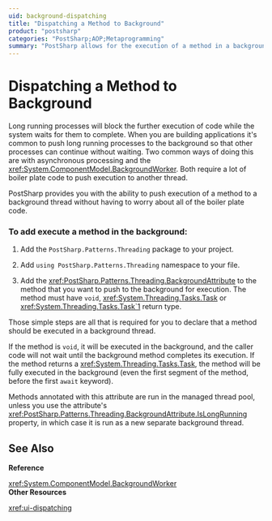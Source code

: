 ```yaml
---
uid: background-dispatching
title: "Dispatching a Method to Background"
product: "postsharp"
categories: "PostSharp;AOP;Metaprogramming"
summary: "PostSharp allows for the execution of a method in a background thread, reducing the need for boiler plate code. This is achieved by adding the PostSharp.Patterns.Threading package and the BackgroundAttribute to the desired method. "
---
```

# Dispatching a Method to Background

Long running processes will block the further execution of code while the system waits for them to complete. When you are building applications it's common to push long running processes to the background so that other processes can continue without waiting. Two common ways of doing this are with asynchronous processing and the <xref:System.ComponentModel.BackgroundWorker>. Both require a lot of boiler plate code to push execution to another thread. 

PostSharp provides you with the ability to push execution of a method to a background thread without having to worry about all of the boiler plate code.


### To add execute a method in the background:

1. Add the `PostSharp.Patterns.Threading` package to your project. 


2. Add `using PostSharp.Patterns.Threading` namespace to your file. 


3. Add the <xref:PostSharp.Patterns.Threading.BackgroundAttribute> to the method that you want to push to the background for execution. The method must have `void`, <xref:System.Threading.Tasks.Task> or <xref:System.Threading.Tasks.Task`1> return type. 


Those simple steps are all that is required for you to declare that a method should be executed in a background thread.

If the method is `void`, it will be executed in the background, and the caller code will not wait until the background method completes its execution. If the method returns a <xref:System.Threading.Tasks.Task>, the method will be fully executed in the background (even the first segment of the method, before the first `await` keyword). 

Methods annotated with this attribute are run in the managed thread pool, unless you use the attribute's <xref:PostSharp.Patterns.Threading.BackgroundAttribute.IsLongRunning> property, in which case it is run as a new separate background thread. 

## See Also

**Reference**

<xref:System.ComponentModel.BackgroundWorker>
<br>**Other Resources**

<xref:ui-dispatching>
<br>
